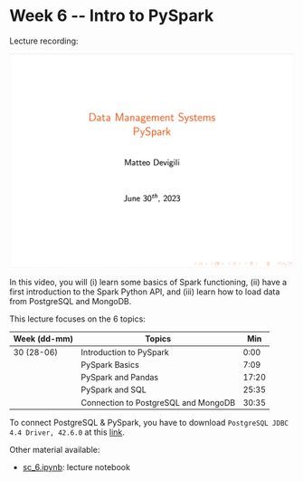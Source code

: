 # Week 6 -- Intro to PySpark

Lecture recording:

[![Week 6](img/lecture6.png)](https://cityuni-my.sharepoint.com/:v:/r/personal/matteo_devigili_2_city_ac_uk/Documents/smm695/Week%206.mov?csf=1&web=1&e=JX1ftU)

In this video, you will (i) learn some basics of Spark functioning, (ii) have a
first introduction to the Spark Python API, and (iii) learn how to load data
from PostgreSQL and MongoDB.

This lecture focuses on the 6 topics:

| Week (dd-mm) | Topics                               | Min   |
| ------------ | ------------------------------------ | ----- |
| 30 (28-06)   | Introduction to PySpark              | 0:00  |
|              | PySpark Basics                       | 7:09  |
|              | PySpark and Pandas                   | 17:20 |
|              | PySpark and SQL                      | 25:35 |
|              | Connection to PostgreSQL and MongoDB | 30:35 |

To connect PostgreSQL & PySpark, you have to download `PostgreSQL JDBC 4.4 Driver, 42.6.0` at this [link](https://jdbc.postgresql.org/download/).

Other material available:

* [sc_6.ipynb](https://github.com/mattDevigili/dms-smm695/blob/master/week-6/sc_6.ipynb): lecture notebook
